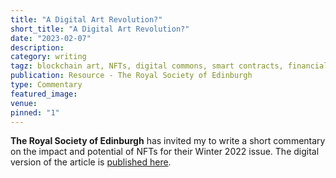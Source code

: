 ```yaml
---
title: "A Digital Art Revolution?"
short_title: "A Digital Art Revolution?"
date: "2023-02-07"
description:
category: writing
tagz: blockchain art, NFTs, digital commons, smart contracts, financialisation
publication: Resource - The Royal Society of Edinburgh
type: Commentary
featured_image:
venue:
pinned: "1"
---
```


**The Royal Society of Edinburgh** has invited my to write a short commentary on the impact and potential of NFTs for their Winter 2022 issue. The digital version of the article is [published here](https://rse.org.uk/resources/resource/blog/a-digital-art-revolution/).
